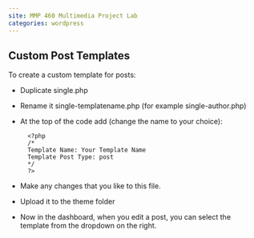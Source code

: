 ```yaml
---
site: MMP 460 Multimedia Project Lab
categories: wordpress
---
```


## Custom Post Templates

To create a custom template for posts:

- Duplicate single.php
- Rename it single-templatename.php  (for example single-author.php)
- At the top of the code add (change the name to your choice):

        <?php
        /*
        Template Name: Your Template Name
        Template Post Type: post
        */
        ?>
        
- Make any changes that you like to this file.
- Upload it to the theme folder
- Now in the dashboard, when you edit a post, you can select the template from the dropdown on the right.

